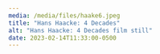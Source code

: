 ```yaml
---
media: /media/files/haake6.jpeg
title: "Hans Haacke: 4 Decades"
alt: "Hans Haacke: 4 Decades film still"
date: 2023-02-14T11:33:00-0500
---
```

